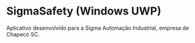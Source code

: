 # SigmaSafety (Windows UWP)

Aplicativo desenvolvido para a Sigma Automação Industrial, empresa de Chapecó SC.
